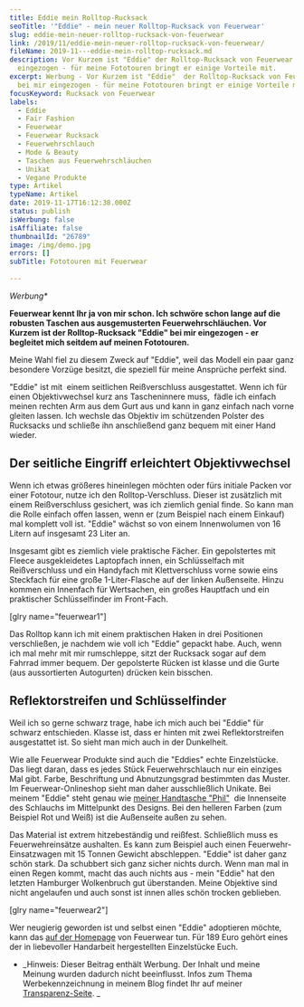 ```yaml
---
title: Eddie mein Rolltop-Rucksack
seoTitle: '"Eddie" - mein neuer Rolltop-Rucksack von Feuerwear'
slug: eddie-mein-neuer-rolltop-rucksack-von-feuerwear
link: /2019/11/eddie-mein-neuer-rolltop-rucksack-von-feuerwear/
fileName: 2019-11---eddie-mein-rolltop-rucksack.md
description: Vor Kurzem ist "Eddie" der Rolltop-Rucksack von Feuerwear bei mir
  eingezogen - für meine Fototouren bringt er einige Vorteile mit.
excerpt: Werbung - Vor Kurzem ist "Eddie"  der Rolltop-Rucksack von Feuerwear
  bei mir eingezogen - für meine Fototouren bringt er einige Vorteile mit.
focusKeyword: Rucksack von Feuerwear
labels:
  - Eddie
  - Fair Fashion
  - Feuerwear
  - Feuerwear Rucksack
  - Feuerwehrschlauch
  - Mode & Beauty
  - Taschen aus Feuerwehrschläuchen
  - Unikat
  - Vegane Produkte
type: Artikel
typeName: Artikel
date: 2019-11-17T16:12:38.000Z
status: publish
isWerbung: false
isAffiliate: false
thumbnailId: "26789"
image: /img/demo.jpg
errors: []
subTitle: Fototouren mit Feuerwear
  
---
```


_Werbung\*_

**Feuerwear kennt Ihr ja von mir schon. Ich schwöre schon lange auf die robusten
Taschen aus ausgemusterten Feuerwehrschläuchen. Vor Kurzem ist der
Rolltop-Rucksack "Eddie" bei mir eingezogen - er begleitet mich seitdem auf
meinen Fototouren.**

Meine Wahl fiel zu diesem Zweck auf "Eddie", weil das Modell ein paar ganz
besondere Vorzüge besitzt, die speziell für meine Ansprüche perfekt sind.

"Eddie" ist mit  einem seitlichen Reißverschluss ausgestattet. Wenn ich für
einen Objektivwechsel kurz ans Tascheninnere muss,  fädle ich einfach meinen
rechten Arm aus dem Gurt aus und kann in ganz einfach nach vorne gleiten lassen.
Ich wechsle das Objektiv im schützenden Polster des Rucksacks und schließe ihn
anschließend ganz bequem mit einer Hand wieder.

## Der seitliche Eingriff erleichtert Objektivwechsel

Wenn ich etwas größeres hineinlegen möchten oder fürs initiale Packen vor einer
Fototour, nutze ich den Rolltop-Verschluss. Dieser ist zusätzlich mit einem
Reißverschluss gesichert, was ich ziemlich genial finde. So kann man die Rolle
einfach offen lassen, wenn er (zum Beispiel nach einem Einkauf) mal komplett
voll ist. "Eddie" wächst so von einem Innenwolumen von 16 Litern auf insgesamt
23 Liter an.

Insgesamt gibt es ziemlich viele praktische Fächer. Ein gepolstertes mit Fleece
ausgekleidetes Laptopfach innen, ein Schlüsselfach mit Reißverschluss und ein
Handyfach mit Klettverschluss vorne sowie eins Steckfach für eine große
1-Liter-Flasche auf der linken Außenseite. Hinzu kommen ein Innenfach für
Wertsachen, ein großes Hauptfach und ein praktischer Schlüsselfinder im
Front-Fach.

[glry name="feuerwear1"]

Das Rolltop kann ich mit einem praktischen Haken in drei Positionen
verschließen, je nachdem wie voll ich "Eddie" gepackt habe. Auch, wenn ich mal
mehr mit mir rumschleppe, sitzt der Rucksack sogar auf dem Fahrrad immer bequem.
Der gepolsterte Rücken ist klasse und die Gurte (aus aussortierten Autogurten)
drücken kein bisschen.

## Reflektorstreifen und Schlüsselfinder

Weil ich so gerne schwarz trage, habe ich mich auch bei "Eddie" für schwarz
entschieden. Klasse ist, dass er hinten mit zwei Reflektorstreifen ausgestattet
ist. So sieht man mich auch in der Dunkelheit.

Wie alle Feuerwear Produkte sind auch die "Eddies" echte Einzelstücke. Das liegt
daran, dass es jedes Stück Feuerwehrschlauch nur ein einziges Mal gibt. Farbe,
Beschriftung und Abnutzungsgrad bestimmten das Muster. Im Feuerwear-Onlineshop
sieht man daher ausschließlich Unikate. Bei meinem "Eddie" steht genau wie
[meiner Handtasche "Phil"](/2019/09/feuerwear-feminine-kollektion/)  die
Innenseite des Schlauchs im Mittelpunkt des Designs. Bei den helleren Farben
(zum Beispiel Rot und Weiß) ist die Außenseite außen zu sehen.

Das Material ist extrem hitzebeständig und reißfest. Schließlich muss es
Feuerwehreinsätze aushalten. Es kann zum Beispiel auch einen
Feuerwehr-Einsatzwagen mit 15 Tonnen Gewicht abschleppen. "Eddie" ist daher ganz
schön stark. Da schubbert sich ganz sicher nichts durch. Wenn man mal in einen
Regen kommt, macht das auch nichts aus - mein "Eddie" hat den letzten Hamburger
Wolkenbruch gut überstanden. Meine Objektive sind nicht angelaufen und auch
sonst ist innen alles schön trocken geblieben.

[glry name="feuerwear2"]

Wer neugierig geworden ist und selbst einen "Eddie" adoptieren möchte, kann das
[auf der Homepage](https://www.feuerwear.de/rucksaecke-aus-feuerwehrschlauch/rolltop-rucksack-eddie)
von Feuerwear tun. Für 189 Euro gehört eines der in liebevoller Handarbeit
hergestellten Einzelstücke Euch.

- _Hinweis: Dieser Beitrag enthält Werbung. Der Inhalt und meine Meinung wurden
  dadurch nicht beeinflusst. Infos zum Thema Werbekennzeichnung in meinem Blog
  findet Ihr auf meiner  [Transparenz-Seite](/werbung/). _

  